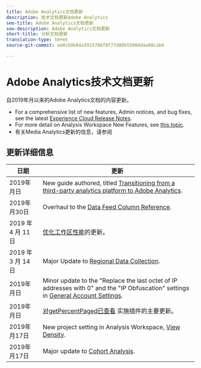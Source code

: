 ```yaml
---
title: Adobe Analytics文档更新
description: 技术文档更新Adobe Analytics
seo-title: Adobe Analytics文档更新
seo-description: Adobe Analytics文档更新
short-title: 分析文档更新
translation-type: tm+mt
source-git-commit: ee0cb9b64a3915786f8f77d80b55004daa68cab6

---
```



# Adobe Analytics技术文档更新

自2019年月以来的Adobe Analytics文档的内容更新。

* For a comprehensive list of new features, Admin notices, and bug fixes, see the latest [Experience Cloud Release Notes](https://marketing.adobe.com/resources/help/en_US/whatsnew/).
* For more detail on Analysis Workspace New Features, see [this topic](/help/analyze/analysis-workspace/new-features-in-analysis-workspace.md).
* 有关Media Analytics更新的信息，请参阅

## 更新详细信息

| 日期 | 更新 |
|----------|----------------------------------|
| 2019年月日 | New guide authored, titled [Transitioning from a third-party analytics platform to Adobe Analytics](../technotes/ga-to-aa/home.md). |
| 2019年月30日 | Overhaul to the [Data Feed Column Reference](../export/analytics-data-feed/c-df-contents/datafeeds-reference.md). |
| 2019 年 4 月 11 日 | [优化工作区性能](../analyze/analysis-workspace/optimizing-performance.md)的更新。 |
| 2019 年 3 月 14 日 | Major Update to [Regional Data Collection](../technotes/rdc/regional-data-collection.md). |
| 2019年月日 | Minor update to the "Replace the last octet of IP addresses with 0" and the "IP Obfuscation" settings in [General Account Settings](../admin/admin/general-acct-settings-admin.md). |
| 2019年月日 | [对getPercentPaged已查看](../implement/js-implementation/plugins/getpercentpageviewed.md) 实施插件的主要更新。 |
| 2019年月17日 | New project setting in Analysis Workspace, [View Density](../analyze/analysis-workspace/build-workspace-project/view-density.md). |
| 2019年月17日 | Major update to [Cohort Analysis](../analyze/analysis-workspace/visualizations/cohort-table/cohort-analysis.md). |

